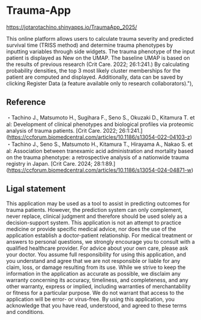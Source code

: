 # Trauma-App
https://jotarotachino.shinyapps.io/TraumaApp_2025/

This online platform allows users to calculate trauma severity and predicted survival time (TRISS method) and determine trauma phenotypes by inputting variables through side widgets. The trauma phenotype of the input patient is displayed as New on the UMAP. The baseline UMAP is based on the results of previous research (Crit Care. 2022; 26:1:241.)
By calculating probability densities, the top 3 most likely cluster memberships for the patient are computed and displayed.
Additionally, data can be saved by clicking Register Data (a feature available only to research collaborators)."),

## Reference
・Tachino J., Matsumoto H., Sugihara F., Seno S., Okuzaki D., Kitamura T. et al: Development of clinical phenotypes and biological profiles via proteomic analysis of trauma patients. [Crit Care. 2022; 26:1:241.] (https://ccforum.biomedcentral.com/articles/10.1186/s13054-022-04103-z)<br/>
・Tachino J., Seno S., Matsumoto H., Kitamura T., Hirayama A., Nakao S. et al: Association between tranexamic acid administration and mortality based on the trauma phenotype: a retrospective analysis of a nationwide trauma registry in Japan. [Crit Care. 2024; 28:1:89.] (https://ccforum.biomedcentral.com/articles/10.1186/s13054-024-04871-w)

## Ligal statement
This application may be used as a tool to assist in predicting outcomes for trauma patients. However, the prediction system can only complement, never replace, clinical judgment and therefore should be used solely as a decision-support system.
This application is not an attempt to practice medicine or provide specific medical advice, nor does the use of the application establish a doctor-patient relationship. For medical treatment or answers to personal questions, we strongly encourage you to consult with a qualified healthcare provider. For advice about your own care, please ask your doctor.
You assume full responsibility for using this application, and you understand and agree that we are not responsible or liable for any claim, loss, or damage resulting from its use. While we strive to keep the information in the application as accurate as possible, we disclaim any warranty concerning its accuracy, timeliness, and completeness, and any other warranty, express or implied, including warranties of merchantability or fitness for a particular purpose. We do not warrant that access to the application will be error- or virus-free.
By using this application, you acknowledge that you have read, understood, and agreed to these terms and conditions.
